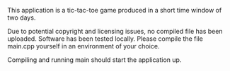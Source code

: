 This application is a tic-tac-toe game produced in a short time window of two days.

Due to potential copyright and licensing issues, no compiled file has been uploaded. Software has been tested locally.
Please compile the file main.cpp yourself in an environment of your choice.

Compiling and running main should start the application up.
